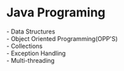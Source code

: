<h1>Java Programing</h1>
- Data Structures <br>
- Object Oriented Programming(OPP'S) <br>
- Collections  <br>
- Exception Handling  <br>
- Multi-threading   <br>
